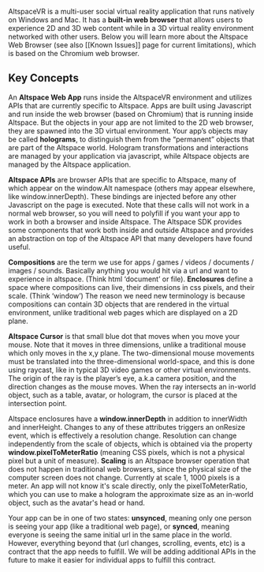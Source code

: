 AltspaceVR is a multi-user social virtual reality application that runs natively on Windows and Mac. It has a **built-in web browser** that allows users to experience 2D and 3D web content while in a 3D virtual reality environment networked with other users.  Below you will learn more about the Altspace Web Browser (see also [[Known Issues]] page for current limitations), which is based on the Chromium web browser.

## Key Concepts

An **Altspace Web App** runs inside the AltspaceVR environment and utilizes APIs that are currently specific to Altspace.  Apps are built using Javascript and run inside the web browser (based on Chromium) that is running inside Altspace.  But the objects in your app are not limited to the 2D web browser, they are spawned into the 3D virtual environment. Your app’s objects may be called **holograms**, to distinguish them from the “permanent” objects that are part of the Altspace world.  Hologram transformations and interactions are managed by your application via javascript, while Altspace objects are managed by the Altspace application.

**Altspace APIs** are browser APIs that are specific to Altspace, many of which appear on the window.Alt namespace (others may appear elsewhere, like window.innerDepth).  These bindings are injected before any other Javascript on the page is executed. Note that these calls will not work in a normal web browser, so you will need to polyfill if you want your app to work in both a browser and inside Altspace.  The Altspace SDK provides some components that work both inside and outside Altspace and provides an abstraction on top of the Altspace API that many developers have found useful.

**Compositions** are the term we use for apps / games / videos / documents / images / sounds. Basically anything you would hit via a url and want to experience in altspace. (Think html ‘document’ or file).  **Enclosures** define a space where compositions can live, their dimensions in css pixels, and their scale. (Think ‘window’)  The reason we need new terminology is because compositions can contain 3D objects that are rendered in the virtual environment, unlike traditional web pages which are displayed on a 2D plane.

**Altspace Cursor** is that small blue dot that moves when you move your mouse.  Note that it moves in three dimensions, unlike a traditional mouse which only moves in the x,y plane. The two-dimensional mouse movements must be translated into the three-dimensional world-space, and this is done using raycast, like in typical 3D video games or other virtual environments. The origin of the ray is the player’s eye, a.k.a camera position, and the direction changes as the mouse moves. When the ray intersects an in-world object, such as a table, avatar, or hologram, the cursor is placed at the intersection point. 

Altspace enclosures have a **window.innerDepth** in addition to innerWidth and innerHeight.  Changes to any of these attributes triggers an onResize event, which is effectively a resolution change.  Resolution can change independently from the scale of objects, which is obtained via the property **window.pixelToMeterRatio** (meaning CSS pixels, which is not a physical pixel but a unit of measure).  **Scaling** is an Altspace browser operation that does not happen in traditional web browsers, since the physical size of the computer screen does not change.  Currently at scale 1, 1000 pixels is a meter.  An app will not know it's scale directly, only the pixelToMeterRatio, which you can use to make a hologram the approximate size as an in-world object, such as the avatar's head or hand.   

Your app can be in one of two states: **unsynced**, meaning only one person is seeing your app (like a traditional web page), or **synced**, meaning everyone is seeing the same initial url in the same place in the world.  However, everything beyond that (url changes, scrolling, events, etc) is a contract that the app needs to fulfill. We will be adding additional APIs in the future to make it easier for individual apps to fulfill this contract.